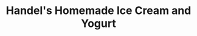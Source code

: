 ---
title: "Handel's Homemade Ice Cream and Yogurt"
url: /youngstown/handels-homemade-ice-cream-and-yogurt/
shop: ice cream
---